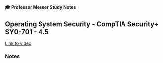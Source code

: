 #### 🎓 Professor Messer Study Notes

##  Operating System Security - CompTIA Security+ SY0-701 - 4.5

[Link to video](https://youtu.be/4dpTyRM6BU8?si=zDBxNPOz_9jSVHHV)

### Notes


